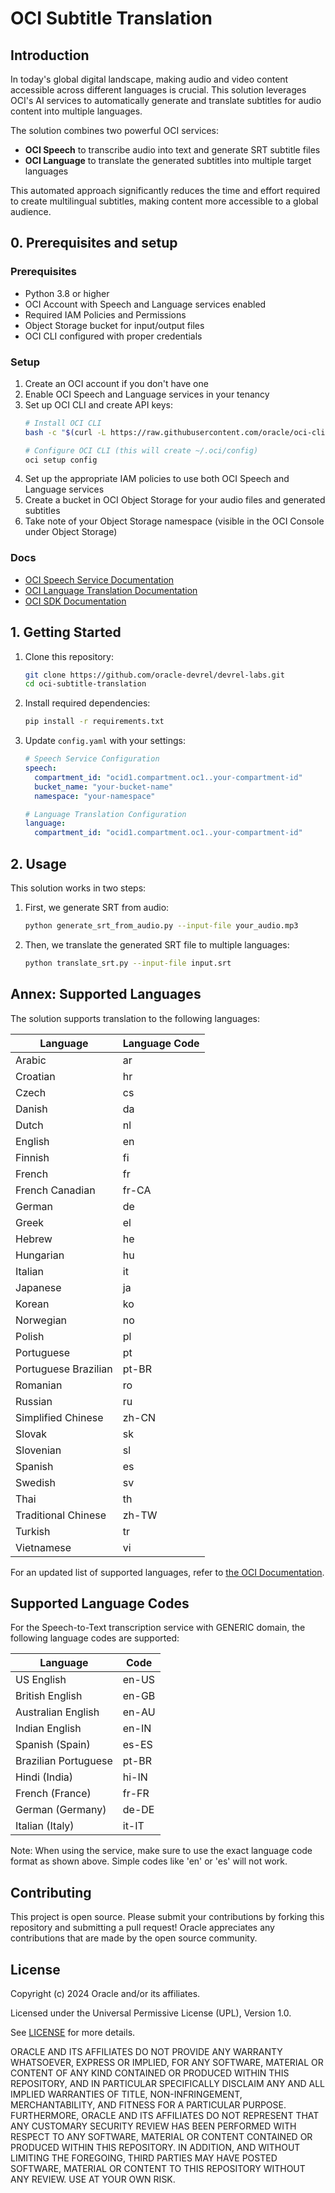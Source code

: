 # OCI Subtitle Translation

## Introduction

In today's global digital landscape, making audio and video content accessible across different languages is crucial. This solution leverages OCI's AI services to automatically generate and translate subtitles for audio content into multiple languages.

The solution combines two powerful OCI services:
- **OCI Speech** to transcribe audio into text and generate SRT subtitle files
- **OCI Language** to translate the generated subtitles into multiple target languages

This automated approach significantly reduces the time and effort required to create multilingual subtitles, making content more accessible to a global audience.

## 0. Prerequisites and setup

### Prerequisites

- Python 3.8 or higher
- OCI Account with Speech and Language services enabled
- Required IAM Policies and Permissions
- Object Storage bucket for input/output files
- OCI CLI configured with proper credentials

### Setup

1. Create an OCI account if you don't have one
2. Enable OCI Speech and Language services in your tenancy
3. Set up OCI CLI and create API keys:
   ```bash
   # Install OCI CLI
   bash -c "$(curl -L https://raw.githubusercontent.com/oracle/oci-cli/master/scripts/install/install.sh)"
   
   # Configure OCI CLI (this will create ~/.oci/config)
   oci setup config
   ```
4. Set up the appropriate IAM policies to use both OCI Speech and Language services
5. Create a bucket in OCI Object Storage for your audio files and generated subtitles
6. Take note of your Object Storage namespace (visible in the OCI Console under Object Storage)

### Docs

- [OCI Speech Service Documentation](https://docs.oracle.com/en-us/iaas/api/#/en/speech/20220101)
- [OCI Language Translation Documentation](https://docs.oracle.com/en-us/iaas/language)
- [OCI SDK Documentation](https://docs.oracle.com/en-us/iaas/Content/API/Concepts/sdkconfig.htm)

## 1. Getting Started

1. Clone this repository:
   ```bash
   git clone https://github.com/oracle-devrel/devrel-labs.git
   cd oci-subtitle-translation
   ```

2. Install required dependencies:
   ```bash
   pip install -r requirements.txt
   ```

3. Update `config.yaml` with your settings:
   ```yaml
   # Speech Service Configuration
   speech:
     compartment_id: "ocid1.compartment.oc1..your-compartment-id"
     bucket_name: "your-bucket-name"
     namespace: "your-namespace"

   # Language Translation Configuration
   language:
     compartment_id: "ocid1.compartment.oc1..your-compartment-id"
   ```

## 2. Usage

This solution works in two steps:

1. First, we generate SRT from audio:

   ```bash
   python generate_srt_from_audio.py --input-file your_audio.mp3
   ```

2. Then, we translate the generated SRT file to multiple languages:

   ```bash
   python translate_srt.py --input-file input.srt
   ```

## Annex: Supported Languages

The solution supports translation to the following languages:

| Language | Language Code |
|----------|------|
| Arabic | ar |
| Croatian | hr |
| Czech | cs |
| Danish | da |
| Dutch | nl |
| English | en |
| Finnish | fi |
| French | fr |
| French Canadian | fr-CA |
| German | de |
| Greek | el |
| Hebrew | he |
| Hungarian | hu |
| Italian | it |
| Japanese | ja |
| Korean | ko |
| Norwegian | no |
| Polish | pl |
| Portuguese | pt |
| Portuguese Brazilian | pt-BR |
| Romanian | ro |
| Russian | ru |
| Simplified Chinese | zh-CN |
| Slovak | sk |
| Slovenian | sl |
| Spanish | es |
| Swedish | sv |
| Thai | th |
| Traditional Chinese | zh-TW |
| Turkish | tr |
| Vietnamese | vi |

For an updated list of supported languages, refer to [the OCI Documentation](https://docs.oracle.com/en-us/iaas/language/using/translate.htm#supported-langs).

## Supported Language Codes

For the Speech-to-Text transcription service with GENERIC domain, the following language codes are supported:

| Language | Code |
|----------|------|
| US English | en-US |
| British English | en-GB |
| Australian English | en-AU |
| Indian English | en-IN |
| Spanish (Spain) | es-ES |
| Brazilian Portuguese | pt-BR |
| Hindi (India) | hi-IN |
| French (France) | fr-FR |
| German (Germany) | de-DE |
| Italian (Italy) | it-IT |

Note: When using the service, make sure to use the exact language code format as shown above. Simple codes like 'en' or 'es' will not work.

## Contributing

This project is open source. Please submit your contributions by forking this repository and submitting a pull request! Oracle appreciates any contributions that are made by the open source community.

## License

Copyright (c) 2024 Oracle and/or its affiliates.

Licensed under the Universal Permissive License (UPL), Version 1.0.

See [LICENSE](../LICENSE) for more details.

ORACLE AND ITS AFFILIATES DO NOT PROVIDE ANY WARRANTY WHATSOEVER, EXPRESS OR IMPLIED, FOR ANY SOFTWARE, MATERIAL OR CONTENT OF ANY KIND CONTAINED OR PRODUCED WITHIN THIS REPOSITORY, AND IN PARTICULAR SPECIFICALLY DISCLAIM ANY AND ALL IMPLIED WARRANTIES OF TITLE, NON-INFRINGEMENT, MERCHANTABILITY, AND FITNESS FOR A PARTICULAR PURPOSE. FURTHERMORE, ORACLE AND ITS AFFILIATES DO NOT REPRESENT THAT ANY CUSTOMARY SECURITY REVIEW HAS BEEN PERFORMED WITH RESPECT TO ANY SOFTWARE, MATERIAL OR CONTENT CONTAINED OR PRODUCED WITHIN THIS REPOSITORY. IN ADDITION, AND WITHOUT LIMITING THE FOREGOING, THIRD PARTIES MAY HAVE POSTED SOFTWARE, MATERIAL OR CONTENT TO THIS REPOSITORY WITHOUT ANY REVIEW. USE AT YOUR OWN RISK. 